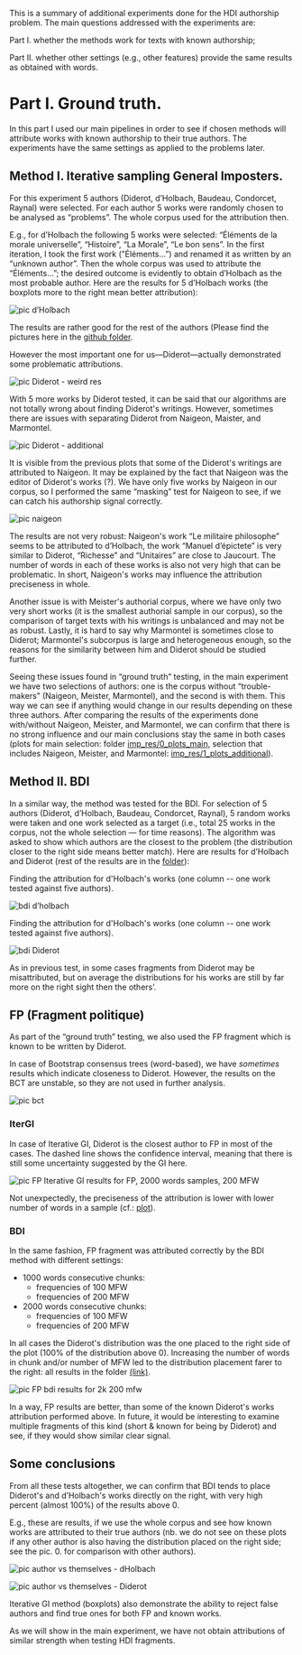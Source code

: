 This is a summary of additional experiments done for the HDI authorship problem. The main questions addressed with the experiments are: 

Part I. whether the methods work for texts with known authorship; 

Part II. whether other settings (e.g., other features) provide the same results as obtained with words. 

# Part I. Ground truth.

In this part I used our main pipelines in order to see if chosen methods will attribute works with known authorship to their true authors. The experiments have the same settings as applied to the problems later.

## Method I. Iterative sampling General Imposters.

For this experiment 5 authors (Diderot, d’Holbach, Baudeau, Condorcet, Raynal) were selected. For each author 5 works were randomly chosen to be analysed as “problems”. The whole corpus used for the attribution then. 

E.g., for d’Holbach the following 5 works were selected: “Éléments de la morale universelle”, “Histoire”, “La Morale”, “Le bon sens”. In the first iteration, I took the first work (”Éléments…”) and renamed it as written by an “unknown author”. Then the whole corpus was used to attribute the “Éléments…”; the desired outcome is evidently to obtain d’Holbach as the most probable author. Here are the results for 5 d’Holbach works (the boxplots more to the right mean better attribution):

![pic d’Holbach](https://github.com/tonyamart/hdi_diderot/blob/main/scr/iter_GI/imp_res/plots__authors_vs_all/dHolbach.png?raw=true)

The results are rather good for the rest of the authors (Please find the pictures here in the [github folder](https://github.com/tonyamart/hdi_diderot/tree/main/scr/iter_GI/imp_res/plots__authors_vs_all).

However the most important one for us—Diderot—actually demonstrated some problematic attributions. 

![pic Diderot - weird res](https://github.com/tonyamart/hdi_diderot/blob/main/scr/iter_GI/imp_res/plots__authors_vs_all/Diderot_weird%20results!!%20.png?raw=true)

With 5 more works by Diderot tested, it can be said that our algorithms are not totally wrong about finding Diderot's writings. However, sometimes there are issues with separating Diderot from Naigeon, Maister, and Marmontel.

![pic Diderot - additional](https://github.com/tonyamart/hdi_diderot/blob/main/scr/iter_GI/imp_res/plots__authors_vs_all/Diderot_additional.png?raw=true)

It is visible from the previous plots that some of the Diderot's writings are attributed to Naigeon. It may be explained by the fact that Naigeon was the editor of Diderot's works (?). We have only five works by Naigeon in our corpus, so I performed the same “masking” test for Naigeon to see, if we can catch his authorship signal correctly.

![pic naigeon](https://github.com/tonyamart/hdi_diderot/blob/main/scr/iter_GI/imp_res/plots__authors_vs_all/Naigeon.png?raw=true)

The results are not very robust: Naigeon's work “Le militaire philosophe” seems to be attributed to d’Holbach, the work “Manuel d’épictete” is very similar to Diderot, “Richesse” and “Unitaires” are close to Jaucourt. The number of words in each of these works is also not very high that can be problematic. In short, Naigeon's works may influence the attribution preciseness in whole. 

Another issue is with Meister's authorial corpus, where we have only two very short works (it is the smallest authorial sample in our corpus), so the comparison of target texts with his writings is unbalanced and may not be as robust. Lastly, it is hard to say why Marmontel is sometimes close to Diderot; Marmontel's subcorpus is large and heterogeneous enough, so the reasons for the similarity between him and Diderot should be studied further. 

Seeing these issues found in “ground truth” testing, in the main experiment we have two selections of authors: one is the corpus without “trouble-makers” (Naigeon, Meister, Marmontel), and the second is with them. This way we can see if anything would change in our results depending on these three authors. After comparing the results of the experiments done with/without Naigeon, Meister, and Marmontel, we can confirm that there is no strong influence and our main conclusions stay the same in both cases (plots for main selection: folder [imp_res/0_plots_main](https://github.com/tonyamart/hdi_diderot/tree/main/scr/iter_GI/imp_res/0_plots_main), selection that includes Naigeon, Meister, and Marmontel: [imp_res/1_plots_additional](https://github.com/tonyamart/hdi_diderot/tree/main/scr/iter_GI/imp_res/1_plots_additional)).

## Method II. BDI

In a similar way, the method was tested for the BDI. For selection of 5 authors (Diderot, d’Holbach, Baudeau, Condorcet, Raynal), 5 random works were taken and one work selected as a target (i.e., total 25 works in the corpus, not the whole selection — for time reasons). The algorithm was asked to show which authors are the closest to the problem (the distribution closer to the right side means better match). Here are results for d’Holbach and Diderot (rest of the results are in the [folder](https://github.com/tonyamart/hdi_diderot/tree/main/scr/bdi/03_tests/authors_vs_all/plots_5-authors)): 

Finding the attribution for d'Holbach's works (one column -- one work tested against five authors).  

![bdi d’holbach](https://github.com/tonyamart/hdi_diderot/blob/main/scr/bdi/03_tests/authors_vs_all/plots_5-authors/dHolbach.png?raw=true)
  
Finding the attribution for d'Holbach's works (one column -- one work tested against five authors).
  
![bdi Diderot](https://github.com/tonyamart/hdi_diderot/blob/main/scr/bdi/03_tests/authors_vs_all/plots_5-authors/Diderot.png?raw=true)

As in previous test, in some cases fragments from Diderot may be misattributed, but on average the distributions for his works are still by far more on the right sight then the others’. 

## FP (Fragment politique)

As part of the “ground truth” testing, we also used the FP fragment which is known to be written by Diderot. 

In case of Bootstrap consensus trees (word-based), we have *sometimes* results which indicate closeness to Diderot. However, the results on the BCT are unstable, so they are not used in further analysis.

![pic bct](https://github.com/tonyamart/hdi_diderot/blob/main/scr/iter_GI/imp_res/00_bct-fp_plots/FP_bct_4k_50-250mfw.png?raw=true)

### IterGI

In case of Iterative GI, Diderot is the closest author to FP in most of the cases. The dashed line shows the confidence interval, meaning that there is still some uncertainty suggested by the GI here.

![pic FP](https://github.com/tonyamart/hdi_diderot/blob/main/scr/iter_GI/imp_res/00_bct-fp_plots/FP_4k_200mfw.png?raw=true)
Iterative GI results for FP, 2000 words samples, 200 MFW

Not unexpectedly, the preciseness of the attribution is lower with lower number of words in a sample (cf.: [plot](https://github.com/tonyamart/hdi_diderot/blob/main/scr/iter_GI/imp_res/00_bct-fp_plots/FP_2k_200mfw.png?raw=true)).

### BDI

In the same fashion, FP fragment was attributed correctly by the BDI method with different settings: 

- 1000 words consecutive chunks:
    - frequencies of 100 MFW
    - frequencies of 200 MFW
- 2000 words consecutive chunks:
    - frequencies of 100 MFW
    - frequencies of 200 MFW

In all cases the Diderot's distribution was the one placed to the right side of the plot (100% of the distribution above 0). Increasing the number of words in chunk and/or number of MFW led to the distribution placement farer to the right: all results in the folder [(link)](https://github.com/tonyamart/hdi_diderot/tree/main/scr/bdi/03_tests/fp1).

![pic FP bdi results for 2k 200 mfw](https://github.com/tonyamart/hdi_diderot/blob/main/scr/bdi/03_tests/fp1/2000_words/fp1_2k_200MFW.png?raw=true)

In a way, FP results are better, than some of the known Diderot's works attribution performed above. In future, it would be interesting to examine multiple fragments of this kind (short & known for being by Diderot) and see, if they would show similar clear signal.

## Some conclusions

From all these tests altogether, we can confirm that BDI tends to place Diderot's and d’Holbach's works directly on the right, with very high percent (almost 100%) of the results above 0. 

E.g., these are results, if we use the whole corpus and see how known works are attributed to their true authors (nb. we do not see on these plots if any other author is also having the distribution placed on the right side; see the pic. 0. for comparison with other authors).

![pic author vs themselves - dHolbach](https://github.com/tonyamart/hdi_diderot/blob/main/scr/bdi/03_tests/authors_themselves/plots/dHolbach.png?raw=true)

![pic author vs themselves - Diderot](https://github.com/tonyamart/hdi_diderot/blob/main/scr/bdi/03_tests/authors_themselves/plots/Diderot.png?raw=true)

Iterative GI method (boxplots) also demonstrate the ability to reject false authors and find true ones for both FP and known works. 

As we will show in the main experiment, we have not obtain attributions of similar strength when testing HDI fragments.

